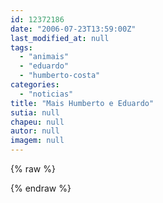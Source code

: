 ```yaml
---
id: 12372186
date: "2006-07-23T13:59:00Z"
last_modified_at: null
tags:
  - "animais"
  - "eduardo"
  - "humberto-costa"
categories:
  - "noticias"
title: "Mais Humberto e Eduardo"
sutia: null
chapeu: null
autor: null
imagem: null
---
```

{% raw %}
<p> </p>
{% endraw %}
